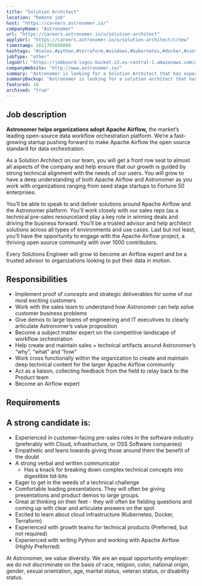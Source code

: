 ```yaml
---
title: "Solution Architect"
location: "Remote job"
host: "https://careers.astronomer.io/"
companyName: "Astronomer"
url: "https://careers.astronomer.io/o/solution-architect"
applyUrl: "https://careers.astronomer.io/o/solution-architect/c/new"
timestamp: 1611705600000
hashtags: "#sales,#python,#terraform,#windows,#kubernetes,#docker,#content,#marketing"
jobType: "other"
logoUrl: "https://jobboard-logos-bucket.s3.eu-central-1.amazonaws.com/astronomer"
companyWebsite: "http://www.astronomer.io/"
summary: "Astronomer is looking for a Solution Architect that has experience in: #sales, #python, #terraform."
summaryBackup: "Astronomer is looking for a solution architect that has experience in: #sales, #python, #terraform."
featured: 16
archived: "true"
---
```


## Job description

**Astronomer helps organizations adopt Apache Airflow,** the market’s leading open-source data workflow orchestration platform. We’re a fast-growing startup pushing forward to make Apache Airflow the open source standard for data orchestration.

As a Solution Architect on our team, you will get a front row seat to almost all aspects of the company and help ensure that our growth is guided by strong technical alignment with the needs of our users. You will grow to have a deep understanding of both Apache Airflow and Astronomer as you work with organizations ranging from seed stage startups to Fortune 50 enterprises.

You’ll be able to speak to and deliver solutions around Apache Airflow and the Astronomer platform. You'll work closely with our sales reps (as a technical pre-sales resource)and play a key role in winning deals and driving the business forward. You'll be a trusted advisor and help architect solutions across all types of environments and use cases. Last but not least, you’ll have the opportunity to engage with the Apache Airflow project, a thriving open source community with over 1000 contributors.

Every Solutions Engineer will grow to become an Airflow expert and be a trusted advisor to organizations looking to put their data in motion.

## Responsibilities

*   Implement proof of concepts and strategic deliverables for some of our most exciting customers
*   Work with the sales team to understand how Astronomer can help solve customer business problems
*   Give demos to large teams of engineering and IT executives to clearly articulate Astronomer’s value proposition
*   Become a subject matter expert on the competitive landscape of workflow orchestration
*   Help create and maintain sales + technical artifacts around Astronomer’s “why”, “what” and “how”
*   Work cross functionally within the organization to create and maintain deep technical content for the larger Apache Airflow community
*   Act as a liaison, collecting feedback from the field to relay back to the Product team
*   Become an Airflow expert

## Requirements

## A strong candidate is:

*   Experienced in customer-facing pre-sales roles in the software industry (preferably with Cloud, infrastructure, or OSS Software companies)
*   Empathetic and leans towards giving those around them the benefit of the doubt
*   A strong verbal and written communicator
    *   Has a knack for breaking down complex technical concepts into digestible tid-bits
*   Eager to get in the weeds of a technical challenge
*   Comfortable leading presentations. They will often be giving presentations and product demos to large groups.
*   Great at thinking on their feet - they will often be fielding questions and coming up with clear and articulate answers on the spot
*   Excited to learn about cloud infrastructure (Kubernetes, Docker, Terraform)
*   Experienced with growth teams for technical products (Preferred, but not required)
*   Experienced with writing Python and working with Apache Airflow (Highly Preferred)

At Astronomer, we value diversity. We are an equal opportunity employer: we do not discriminate on the basis of race, religion, color, national origin, gender, sexual orientation, age, marital status, veteran status, or disability status.

